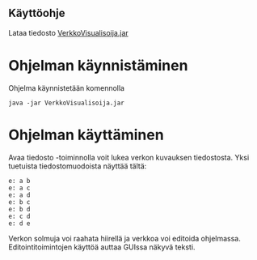 ## Käyttöohje

Lataa tiedosto [VerkkoVisualisoija.jar](https://github.com/Laakeri/otm-harjoitustyo/releases/tag/viikko6)

# Ohjelman käynnistäminen

Ohjelma käynnistetään komennolla

```
java -jar VerkkoVisualisoija.jar
```

# Ohjelman käyttäminen

Avaa tiedosto -toiminnolla voit lukea verkon kuvauksen tiedostosta. Yksi tuetuista tiedostomuodoista näyttää tältä:
```
e: a b
e: a c
e: a d
e: b c
e: b d
e: c d
e: d e
```


Verkon solmuja voi raahata hiirellä ja verkkoa voi editoida ohjelmassa. Editointitoimintojen käyttöä auttaa GUIssa näkyvä teksti.